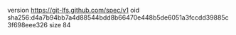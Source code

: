 version https://git-lfs.github.com/spec/v1
oid sha256:d4a7b94bb7a4d88544bdd8b66470e448b5de6051a3fccdd39885c3f698eee326
size 84
